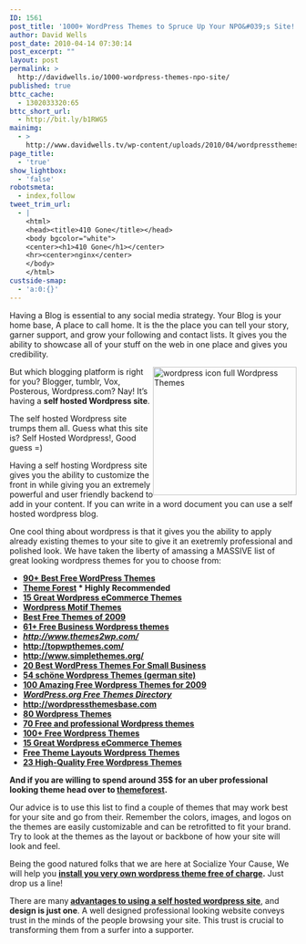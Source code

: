```yaml
---
ID: 1561
post_title: '1000+ WordPress Themes to Spruce Up Your NPO&#039;s Site!'
author: David Wells
post_date: 2010-04-14 07:30:14
post_excerpt: ""
layout: post
permalink: >
  http://davidwells.io/1000-wordpress-themes-npo-site/
published: true
bttc_cache:
  - 1302033320:65
bttc_short_url:
  - http://bit.ly/b1RWG5
mainimg:
  - >
    http://www.davidwells.tv/wp-content/uploads/2010/04/wordpressthemes.png
page_title:
  - 'true'
show_lightbox:
  - 'false'
robotsmeta:
  - index,follow
tweet_trim_url:
  - |
    <html>
    <head><title>410 Gone</title></head>
    <body bgcolor="white">
    <center><h1>410 Gone</h1></center>
    <hr><center>nginx</center>
    </body>
    </html>
custside-smap:
  - 'a:0:{}'
---
```

Having a Blog is essential to any social media strategy. Your Blog is your home base, A place to call home. It is the the place you can tell your story, garner support, and grow your following and contact lists. It gives you the ability to showcase all of your stuff on the web in one place and gives you credibility.

<img class="alignright" style="display: inline; margin-left: 0px; margin-right: 0px;" title="wordpress icon_full" src="http://www.davidwells.tv/wp-content/uploads/2010/02/wordpress-icon_full.png" alt="wordpress icon full Wordpress Themes" width="252" height="225" align="right" />But which blogging platform is right for you? Blogger, tumblr, Vox, Posterous, Wordpress.com? Nay! It’s having a <strong>self hosted Wordpress site</strong>.

The self hosted Wordpress site trumps them all. Guess what this site is? Self Hosted Wordpress!, Good guess =)
<!--more-->
Having a self hosting Wordpress site gives you the ability to customize the front in while giving you an extremely powerful and user friendly backend to add in your content. If you can write in a word document you can use a self hosted wordpress blog.

One cool thing about wordpress is that it gives you the ability to apply already existing themes to your site to give it an exetremly professional and polished look. We have taken the liberty of amassing a MASSIVE list of great looking wordpress themes for you to choose from:
<ul>
	<li><strong><a href="http://www.levoltz.com/2009/09/19/90-best-free-wordpress-themes/">90+ Best Free WordPress Themes</a></strong></li>
	<li><strong><a href="http://bit.ly/9zTqVX">Theme Forest</a> * Highly Recommended</strong></li>
	<li><strong><a href="http://theroxor.com/2010/01/18/15-great-wordpress-ecommerce-themes/">15 Great Wordpress eCommerce Themes</a></strong></li>
	<li><strong><a href="http://www.wordpressmotif.com">Wordpress Motif Themes</a></strong></li>
	<li><strong><a href="http://webdesignledger.com/freebies/the-best-free-wordpress-themes-of-2009">Best Free Themes of 2009</a></strong></li>
	<li><strong><a href="http://ntt.cc/2008/04/26/over-61-free-business-wordpress-themes.html">61+ Free Business Wordpress themes</a></strong></li>
	<li><strong><em><a href="http://www.themes2wp.com/">http://www.themes2wp.com/</a></em></strong></li>
	<li><strong><a href="http://topwpthemes.com/">http://topwpthemes.com/</a></strong></li>
	<li><strong><a href="http://www.simplethemes.org/">http://www.simplethemes.org/</a></strong></li>
	<li><strong><a href="http://www.bestwpthemes.com/20-best-wordpress-themes-for-small-business/">20 Best WordPress Themes For Small Business</a></strong></li>
	<li><strong><a href="http://www.webmaster-resource.de/25-schone-wordpress-themes.php">54 schöne Wordpress Themes (german site)</a></strong></li>
	<li><strong><a href="http://www.smashingmagazine.com/2009/05/18/100-amazing-free-wordpress-themes-for-2009/">100 Amazing Free Wordpress Themes for 2009</a></strong></li>
	<li><strong><em><a href="http://wordpress.org/extend/themes/">WordPress.org Free Themes Directory</a></em></strong></li>
	<li><strong><a href="http://wordpressthemesbase.com/sorting/downloaded/week">http://wordpressthemesbase.com</a></strong></li>
	<li><strong><a href="http://www.drweb.de/magazin/80-wordpress-themes/">80 Wordpress Themes</a></strong></li>
	<li><strong><a href="http://www.1stwebdesigner.com/wordpress/70-free-and-premium-wordpress-themes/">70 Free and professional Wordpress themes</a></strong></li>
	<li><strong><a href="http://www.smashingmagazine.com/2008/01/08/100-excellent-free-high-quality-wordpress-themes/">100+ Free Wordpress Themes</a></strong></li>
	<li><strong><a href="http://theroxor.com/2010/01/18/15-great-wordpress-ecommerce-themes/">15 Great Wordpress eCommerce Themes</a></strong></li>
	<li><strong><a href="http://www.freethemelayouts.com/">Free Theme Layouts Wordpress Themes</a></strong></li>
	<li><strong><a href="http://www.underworldmagazines.com/23-high-quality-free-wordpress-themes/">23 High-Quality Free Wordpress Themes</a></strong></li>
</ul>
<strong>And if you are willing to spend around 35$ for an uber professional looking theme head over to <a href="http://bit.ly/9PPC3S">themeforest</a>. </strong>

Our advice is to use this list to find a couple of themes that may work best for your site and go from their. Remember the colors, images, and logos on the themes are easily customizable and can be retrofitted to fit your brand. Try to look at the themes as the layout or backbone of how your site will look and feel.

Being the good natured folks that we are here at Socialize Your Cause, We will help you <a href="http://www.socializeyourcause.org/services/free-wordpress-installations/"><strong>install you very own wordpress theme free of charge</strong></a><strong>.</strong> Just drop us a line!

There are many<strong> </strong><a href="http://www.socializeyourcause.org/6-reasons-static-html-bad-nonprofit/blog/"><strong>advantages to using a self hosted wordpress site</strong></a>, and <strong>design is just one</strong>. A well designed professional looking website conveys trust in the minds of the people browsing your site. This trust is crucial to transforming them from a surfer into a supporter.